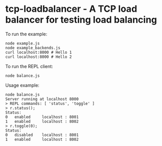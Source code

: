 # tcp-loadbalancer - A TCP load balancer for testing load balancing

To run the example:

    node example.js
    node example_backends.js
    curl localhost:8000 # Hello 1
    curl localhost:8000 # Hello 2

To run the REPL client:

    node balance.js

Usage example:


    node balance.js
    Server running at localhost 8000
    > REPL commands: [ 'status', 'toggle' ]
    > r.status();
    Status:
    0   enabled     localhost : 8001
    1   enabled     localhost : 8002
    > r.toggle(0);
    Status:
    0   disabled    localhost : 8001
    1   enabled     localhost : 8002
